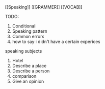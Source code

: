 
[[Speaking]]
[[GRAMMER]]
[[VOCAB]]

TODO:

1. Conditional
2. Speaking pattern
3. Common errors
4. how to say i didn't have a certain experices


speaking subjects

1. Hotel
2. Describe a place
3. Describe a person
4. comparison
5. Give an opinion